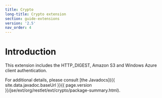 ```yaml
---
title: Crypto
long-title: Crypto extension
section: guide-extensions
version: '2.5'
nav_order: 4
---
```

# Introduction

This extension includes the HTTP\_DIGEST, Amazon S3 and Windows Azure
client authentication.

For additional details, please consult [the
Javadocs]({{ site.data.javadoc.baseUrl }}{{ page.version }}/jse/ext/org/restlet/ext/crypto/package-summary.html).
